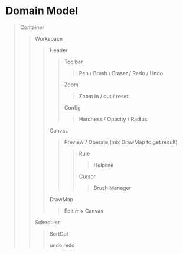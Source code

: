 # Domain Model

> Container
>
> > Workspace
> >
> > > Header
> > >
> > > > Toolbar
> > > >
> > > > > Pen / Brush / Eraser / Redo / Undo
> > > >
> > > > Zoom
> > > >
> > > > > Zoom in / out / reset
> > > >
> > > > Config
> > > >
> > > > > Hardness / Opacity / Radius
> > >
> > > Canvas
> > >
> > > > Preview / Operate (mix DrawMap to get result)
> > > >
> > > > > Rule
> > > > >
> > > > > > Helpline
> > > > >
> > > > > Cursor
> > > > >
> > > > > > Brush Manager
> > >
> > > DrawMap
> > >
> > > > Edit mix Canvas
> >
> > Scheduler
> >
> > > SortCut
> > >
> > > undo redo
